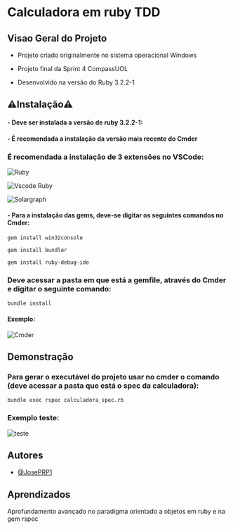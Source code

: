 # Calculadora em ruby TDD
## Visao Geral do Projeto
 - Projeto criado originalmente no sistema operacional 
 Windows

 - Projeto final da Sprint 4 CompassUOL

 - Desenvolvido na versão do Ruby 3.2.2-1

## ⚠️Instalação⚠️

#### - Deve ser instalada a versão de ruby 3.2.2-1:
    

#### - É recomendada a instalação da versão mais recente do Cmder

### É recomendada a instalação de 3 extensões no VSCode:   

![Ruby](https://github.com/JosePRP1/img/blob/main/imagens%20guit/Screenshot_2.png?raw=true)

![Vscode Ruby](https://github.com/JosePRP1/img/blob/main/imagens%20guit/Screenshot_3.png?raw=true)

![Solargraph](https://github.com/JosePRP1/img/blob/main/imagens%20guit/Screenshot_1.png?raw=true)


#### - Para a instalação das gems, deve-se digitar os seguintes comandos no Cmder:
    gem install win32console

    gem install bundler

    gem install ruby-debug-ide

### Deve acessar a pasta em que está a gemfile, através do Cmder e digitar o seguinte comando:
    bundle install
#### Exemplo:
![Cmder](https://github.com/JosePRP1/img/blob/main/imagens%20guit/Screenshot_4.png?raw=true)
## Demonstração
### Para gerar o executável do projeto usar no cmder o comando (deve acessar a pasta que está o spec da calculadora):
    bundle exec rspec calculadora_spec.rb
### Exemplo teste:
![teste](https://github.com/JosePRP1/img/blob/main/imagens%20guit/Screenshot_5.png?raw=true)
## Autores

- [@JosePRP1](https://www.github.com/josePRP1)


## Aprendizados

Aprofundamento avançado no paradigma orientado a objetos em ruby e na gem rspec
